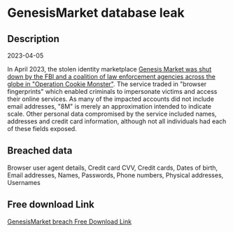 # GenesisMarket database leak

## Description

2023-04-05

In April 2023, the stolen identity marketplace <a href="https://www.troyhunt.com/seized-genesis-market-data-is-now-searchable-in-have-i-been-pwned-courtesy-of-the-fbi-and-operation-cookie-monster/" target="_blank" rel="noopener">Genesis Market was shut down by the FBI and a coalition of law enforcement agencies across the globe in &quot;Operation Cookie Monster&quot;</a>. The service traded in &quot;browser fingerprints&quot; which enabled criminals to impersonate victims and access their online services. As many of the impacted accounts did not include email addresses, &quot;8M&quot; is merely an approximation intended to indicate scale. Other personal data compromised by the service included names, addresses and credit card information, although not all individuals had each of these fields exposed.

## Breached data

Browser user agent details, Credit card CVV, Credit cards, Dates of birth, Email addresses, Names, Passwords, Phone numbers, Physical addresses, Usernames

## Free download Link

[GenesisMarket breach Free Download Link](https://link-to.net/1229997/737.3758623437984/dynamic/?r=aHR0cHM6Ly93d3cubWVkaWFmaXJlLmNvbS92aWV3L09Oald0dkpsTWY1OWhhTS9nZW5lc2lzLm1hcmtldC9maWxl)